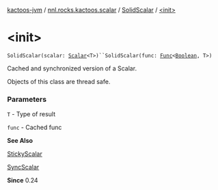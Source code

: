 [kactoos-jvm](../../index.md) / [nnl.rocks.kactoos.scalar](../index.md) / [SolidScalar](index.md) / [&lt;init&gt;](.)

# &lt;init&gt;

`SolidScalar(scalar: `[`Scalar`](../../nnl.rocks.kactoos/-scalar/index.md)`<T>)``SolidScalar(func: `[`Func`](../../nnl.rocks.kactoos/-func/index.md)`<`[`Boolean`](https://kotlinlang.org/api/latest/jvm/stdlib/kotlin/-boolean/index.html)`, T>)`

Cached and synchronized version of a Scalar.

Objects of this class are thread safe.

### Parameters

`T` - Type of result

`func` - Cached func

**See Also**

[StickyScalar](../-sticky-scalar/index.md)

[SyncScalar](../-sync-scalar/index.md)

**Since**
0.24

